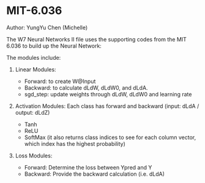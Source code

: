 # MIT-6.036

Author: YungYu Chen (Michelle)

The W7 Neural Networks II file uses the supporting codes from the MIT 6.036 to build up the Neural Network:

The modules include: 

1. Linear Modules: 
    -  Forward: to create W@Input
    -  Backward: to calculate dLdW, dLdW0, and dLdA.
    -  sgd_step: update weights through  dLdW, dLdW0 and learning rate

2. Activation Modules: Each class has forward and backward (input: dLdA / output: dLdZ)
    -  Tanh
    -  ReLU
    -  SoftMax (it also returns class indices to see for each column vector, which index has the highest probability)

3. Loss Modules:
    -  Forward: Determine the loss between Ypred and Y
    -  Backward: Provide the backward calculation (i.e. dLdA)
